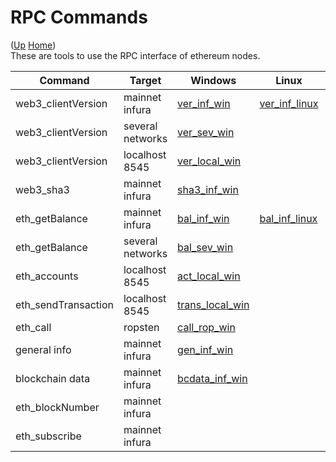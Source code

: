 # RPC Commands

([Up](..) [Home](..\..))<br>
These are tools to use the RPC interface of ethereum nodes.

| Command            | Target            | Windows          | Linux             | Website
| ----               | ----              | ------------     |-----------        | ----------
| web3_clientVersion | mainnet infura    | [ver_inf_win]    | [ver_inf_linux]
| web3_clientVersion | several networks  | [ver_sev_win]    |
| web3_clientVersion | localhost 8545    | [ver_local_win]
| web3_sha3          | mainnet infura    | [sha3_inf_win]
| eth_getBalance     | mainnet infura    | [bal_inf_win]    | [bal_inf_linux]
| eth_getBalance     | several networks  | [bal_sev_win]
| eth_accounts       | localhost 8545    | [act_local_win]
| eth_sendTransaction| localhost 8545    | [trans_local_win]
| eth_call           | ropsten           | [call_rop_win]
| general info       | mainnet infura    | [gen_inf_win]
| blockchain data    | mainnet infura    | [bcdata_inf_win]
| eth_blockNumber    | mainnet infura    |                  |                   | [blocknr]
| eth_subscribe      | mainnet infura    |                  |                   | [wsblocks]

[ver_inf_win]:      https://github.com/web3examples/ethereum/blob/master/rpc/web3_clientVersion_mainnet.infura.io.cmd 
[ver_inf_linux]:    https://github.com/web3examples/ethereum/blob/master/rpc/web3_clientVersion_mainnet.infura.io
[ver_sev_win]:      https://github.com/web3examples/ethereum/blob/master/rpc/web3_clientVersion_several_networks.cmd
[bal_inf_win]:      https://github.com/web3examples/ethereum/blob/master/rpc/eth_getBalance_mainnet.infura.io.cmd
[bal_inf_linux]:    https://github.com/web3examples/ethereum/blob/master/rpc/eth_getBalance_mainnet.infura.io
[bal_sev_win]:      https://github.com/web3examples/ethereum/blob/master/rpc/eth_getBalance_several_networks.cmd
[gen_inf_win]:      https://github.com/web3examples/ethereum/blob/master/rpc/general_info_mainnet.infura.io.cmd
[sha3_inf_win]:     https://github.com/web3examples/ethereum/blob/master/rpc/web3_sha3_mainnet.infura.io.cmd
[bcdata_inf_win]:   https://github.com/web3examples/ethereum/blob/master/rpc/bcdata_mainnet.infura.io.cmd
[blocknr]:          https://web3examples.com/ethereum/rpc/blocknr.html
[wsblocks]:         https://web3examples.com/ethereum/rpc/wsblocks.html
[ver_local_win]:    https://github.com/web3examples/ethereum/blob/master/rpc/web3_clientVersion_port_8545.cmd
[trans_local_win]:  https://github.com/web3examples/ethereum/blob/master/rpc/eth_sendTransaction_ganache.cmd
[act_local_win]:    https://github.com/web3examples/ethereum/blob/master/rpc/eth_accounts_ganache.cmd
[call_rop_win]:     https://github.com/web3examples/ethereum/blob/master/rpc/eth_call_ropsten.cmd
